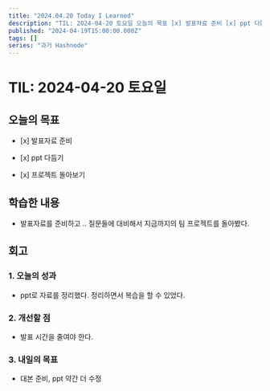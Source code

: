 ```yaml
---
title: "2024.04.20 Today I Learned"
description: "TIL: 2024-04-20 토요일 오늘의 목표 [x] 발표자료 준비 [x] ppt 다듬기 [x] 프로젝트 돌아보기 학습한 내용 발표자료를 준비하고 .. 질문들에 대비해서 지금까지의 팀 프로젝트를 돌아봤다. 회고 1. 오늘의 성과 ppt로 자료를 정리했다. 정리하면서 복습을 할 수 있었다. 2. 개선할 점 발표 시간을 줄여야 한다. 3. 내일의 목표 대본 준비, ppt 약간 더 수정"
published: "2024-04-19T15:00:00.000Z"
tags: []
series: "과거 Hashnode"
---
```


# TIL: 2024-04-20 토요일

## 오늘의 목표

* \[x\] 발표자료 준비
    
* \[x\] ppt 다듬기
    
* \[x\] 프로젝트 돌아보기
    

## 학습한 내용

* 발표자료를 준비하고 .. 질문들에 대비해서 지금까지의 팀 프로젝트를 돌아봤다.
    

## 회고

### 1\. 오늘의 성과

* ppt로 자료를 정리했다. 정리하면서 복습을 할 수 있었다.
    

### 2\. 개선할 점

* 발표 시간을 줄여야 한다.
    

### 3\. 내일의 목표

* 대본 준비, ppt 약간 더 수정
